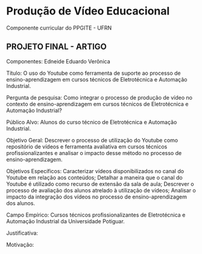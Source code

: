 # Produção de Vídeo Educacional
Componente curricular do PPGITE - UFRN



## PROJETO FINAL - ARTIGO

Componentes:
Edneide 
Eduardo
Verônica


Título: O uso do Youtube como ferramenta de suporte ao processo de ensino-aprendizagem em cursos técnicos de Eletrotécnica e Automação Industrial.

Pergunta de pesquisa:
Como integrar o processo de produção de vídeo no contexto de ensino-aprendizagem em cursos técnicos de Eletrotécnica e Automação Industrial?

Público Alvo:
Alunos do curso técnico de Eletrotécnica e Automação Industrial.

Objetivo Geral:
Descrever o processo de utilização do Youtube como repositório de vídeos e ferramenta avaliativa em cursos técnicos profissionalizantes e analisar o impacto desse método no processo de ensino-aprendizagem.

Objetivos Específicos:
Caracterizar vídeos disponibilizados no canal do Youtube em relação aos conteúdos;
Detalhar a maneira que o canal do Youtube é utilizado como recurso de extensão da sala de aula;
Descrever o processo de avaliação dos alunos atrelado à utilização de vídeos;
Analisar o impacto da integração dos vídeos no processo de ensino-aprendizagem dos alunos.

Campo Empírico:
Cursos técnicos profissionalizantes de Eletrotécnica e Automação Industrial da Universidade Potiguar.

Justificativa:


Motivação:


